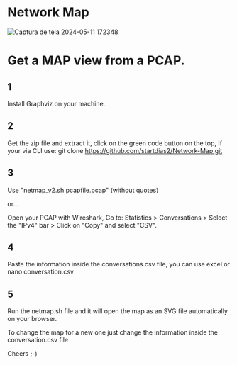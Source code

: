 # Network Map

![Captura de tela 2024-05-11 172348](https://github.com/startdias2/Network-Map/assets/127363682/98ceb782-3312-4481-94a4-99d72cc77d16)

# Get a MAP view from a PCAP. 

## 1 
Install Graphviz on your machine.

## 2
Get the zip file and extract it, click on the green code button on the top,
If your via CLI use: git clone https://github.com/startdias2/Network-Map.git

## 3
Use "netmap_v2.sh pcapfile.pcap" (without quotes)

or...

Open your PCAP with Wireshark, 
Go to:
Statistics  >  Conversations  >  Select the "IPv4" bar > Click on "Copy" and select "CSV".

## 4
Paste the information inside the conversations.csv file,
you can use excel or nano conversation.csv

## 5
Run the netmap.sh file and it will open the map as an SVG file automatically on your browser.

To change the map for a new one just change the information inside the conversation.csv file 

Cheers ;-)
